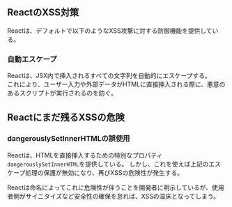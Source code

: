 ## ReactのXSS対策

Reactは、デフォルトで以下のようなXSS攻撃に対する防御機能を提供している。

### 自動エスケープ

Reactは、JSX内で挿入されるすべての文字列を自動的にエスケープする。  
これにより、ユーザー入力や外部データがHTMLに直接挿入される際に、悪意のあるスクリプトが実行されるのを防ぐ。

## Reactにまだ残るXSSの危険

### dangerouslySetInnerHTMLの誤使用

Reactは、HTMLを直接挿入するための特別なプロパティ`dangerouslySetInnerHTML`を提供している。
しかし、これを使えば上記のエスケープ処理の保護が無効になり、再びXSSの危険性が発生する。

Reactは命名によってこれに危険性が伴うことを開発者に明示しているが、使用者側がサイニタイズなど安全性の確保を怠れば、XSSの温床となってしまう。
